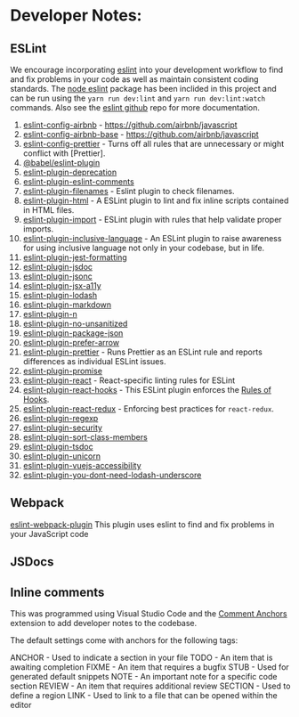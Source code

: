 # Developer Notes:

## ESLint

We encourage incorporating <a target="_blank" rel="noopener" href="https://eslint.org/">eslint</a> into your development workflow to find and fix problems in your code as well as maintain consistent coding standards. The <a target="_blank" rel="noopener" href="https://www.npmjs.com/package/eslint">node eslint</a> package has been inclided in this project and can be run using the `yarn run dev:lint` and `yarn run dev:lint:watch` commands. Also see the <a target="_blank" rel="noopener" href="https://github.com/eslint/eslint">eslint github</a> repo for more documentation.

1. <a target="_blank" rel="noopener" href="https://www.npmjs.com/package/eslint-config-airbnb">eslint-config-airbnb</a> - https://github.com/airbnb/javascript
2. <a target="_blank" rel="noopener" href="https://www.npmjs.com/package/eslint-config-airbnb-base">eslint-config-airbnb-base</a> - https://github.com/airbnb/javascript
3. <a target="_blank" rel="noopener" href="https://www.npmjs.com/package/eslint-config-prettier">eslint-config-prettier</a> - Turns off all rules that are unnecessary or might conflict with [Prettier].
4. <a target="_blank" rel="noopener" href="https://www.npmjs.com/package/@babel/eslint-plugin">@babel/eslint-plugin</a>
5. <a target="_blank" rel="noopener" href="https://www.npmjs.com/package/eslint-plugin-deprecation">eslint-plugin-deprecation</a>
6. <a target="_blank" rel="noopener" href="https://www.npmjs.com/package/eslint-plugin-eslint-comments">eslint-plugin-eslint-comments</a>
7. <a target="_blank" rel="noopener" href="https://www.npmjs.com/package/eslint-plugin-filenames">eslint-plugin-filenames</a> - Eslint plugin to check filenames.
8. <a target="_blank" rel="noopener" href="https://www.npmjs.com/package/eslint-plugin-html">eslint-plugin-html</a> - A ESLint plugin to lint and fix inline scripts contained in HTML files.
9. <a target="_blank" rel="noopener" href="https://www.npmjs.com/package/eslint-plugin-import">eslint-plugin-import</a> - ESLint plugin with rules that help validate proper imports.
10. <a target="_blank" rel="noopener" href="https://www.npmjs.com/package/eslint-plugin-inclusive-language">eslint-plugin-inclusive-language</a> - An ESLint plugin to raise awareness for using inclusive language not only in your codebase, but in life.
11. <a target="_blank" rel="noopener" href="https://www.npmjs.com/package/eslint-plugin-jest-formatting">eslint-plugin-jest-formatting</a>
12. <a target="_blank" rel="noopener" href="https://www.npmjs.com/package/eslint-plugin-jsdoc">eslint-plugin-jsdoc</a>
13. <a target="_blank" rel="noopener" href="https://www.npmjs.com/package/eslint-plugin-jsonc">eslint-plugin-jsonc</a>
14. <a target="_blank" rel="noopener" href="https://www.npmjs.com/package/eslint-plugin-jsx-a11y">eslint-plugin-jsx-a11y</a>
15. <a target="_blank" rel="noopener" href="https://www.npmjs.com/package/eslint-plugin-lodash">eslint-plugin-lodash</a>
16. <a target="_blank" rel="noopener" href="https://www.npmjs.com/package/eslint-plugin-markdown">eslint-plugin-markdown</a>
17. <a target="_blank" rel="noopener" href="https://www.npmjs.com/package/eslint-plugin-n">eslint-plugin-n</a>
18. <a target="_blank" rel="noopener" href="https://www.npmjs.com/package/eslint-plugin-no-unsanitized">eslint-plugin-no-unsanitized</a>
19. <a target="_blank" rel="noopener" href="https://www.npmjs.com/package/eslint-plugin-package-json">eslint-plugin-package-json</a>
20. <a target="_blank" rel="noopener" href="https://www.npmjs.com/package/eslint-plugin-prefer-arrow">eslint-plugin-prefer-arrow</a>
21. <a target="_blank" rel="noopener" href="https://www.npmjs.com/package/eslint-plugin-prettier">eslint-plugin-prettier</a> - Runs Prettier as an ESLint rule and reports differences as individual ESLint issues.
22. <a target="_blank" rel="noopener" href="https://www.npmjs.com/package/eslint-plugin-promise">eslint-plugin-promise</a>
23. <a target="_blank" rel="noopener" href="https://www.npmjs.com/package/eslint-plugin-react">eslint-plugin-react</a> - React-specific linting rules for ESLint
24. <a target="_blank" rel="noopener" href="https://www.npmjs.com/package/eslint-plugin-react-hooks">eslint-plugin-react-hooks</a> - This ESLint plugin enforces the <a target="_blank" rel="noopener" href="https://www.npmjs.com/package/eslint-plugin-react-hooks">Rules of Hooks</a>.
25. <a target="_blank" rel="noopener" href="https://www.npmjs.com/package/eslint-plugin-react-redux">eslint-plugin-react-redux</a> - Enforcing best practices for `react-redux`.
26. <a target="_blank" rel="noopener" href="https://www.npmjs.com/package/eslint-plugin-regexp">eslint-plugin-regexp</a>
27. <a target="_blank" rel="noopener" href="https://www.npmjs.com/package/eslint-plugin-security">eslint-plugin-security</a>
28. <a target="_blank" rel="noopener" href="https://www.npmjs.com/package/eslint-plugin-sort-class-members">eslint-plugin-sort-class-members</a>
29. <a target="_blank" rel="noopener" href="https://www.npmjs.com/package/eslint-plugin-tsdoc">eslint-plugin-tsdoc</a>
30. <a target="_blank" rel="noopener" href="https://www.npmjs.com/package/eslint-plugin-unicorn">eslint-plugin-unicorn</a>
31. <a target="_blank" rel="noopener" href="https://www.npmjs.com/package/eslint-plugin-vuejs-accessibility">eslint-plugin-vuejs-accessibility</a>
32. <a target="_blank" rel="noopener" href="https://www.npmjs.com/package/eslint-plugin-you-dont-need-lodash-underscore">eslint-plugin-you-dont-need-lodash-underscore</a>


## Webpack

<a target="_blank" rel="noopener" href="https://www.npmjs.com/package/eslint-webpack-plugin">eslint-webpack-plugin</a> This plugin uses eslint to find and fix problems in your JavaScript code

## JSDocs

## Inline comments

This was programmed using Visual Studio Code and the <a target="_blank" rel="noopener" href="https://marketplace.visualstudio.com/items?itemName=ExodiusStudios.comment-anchors">Comment Anchors</a> extension to add developer notes to the codebase.

The default settings come with anchors for the following tags:

ANCHOR - Used to indicate a section in your file
TODO - An item that is awaiting completion
FIXME - An item that requires a bugfix
STUB - Used for generated default snippets
NOTE - An important note for a specific code section
REVIEW - An item that requires additional review
SECTION - Used to define a region
LINK - Used to link to a file that can be opened within the editor